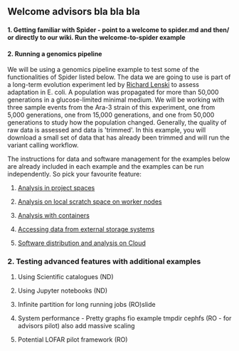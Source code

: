## Welcome advisors bla bla bla

#### 1. Getting familiar with Spider - point to a welcome to spider.md and then/ or directly to our wiki. Run the welcome-to-spider example

#### 2. Running a genomics pipeline

We will be using a genomics pipeline example to test some of the functionalities of Spider listed below.  The data we are going 
to use is part of a long-term evolution experiment led by [Richard Lenski](https://en.wikipedia.org/wiki/E._coli_long-term_evolution_experiment)
to assess adaptation in E. coli. A population was propagated for more than 50,000 
generations in a glucose-limited minimal medium. We will be working with three sample events from the Ara-3 strain of this 
experiment, one from 5,000 generations, one from 15,000 generations, and one from 50,000 generations to study how the 
population changed. Generally, the quality of raw data is assessed and data is 'trimmed'. In this example, you will download 
a small set of data that has already been trimmed and will run the variant calling workflow.

The instructions for data and software management for the examples below are already included in each example and the examples 
can be run independently. So pick your favourite feature:

1. [Analysis in project spaces](https://github.com/sara-nl/spidercourse/blob/master/extras/cephfs-usage-adv.md)

2. [Analysis on local scratch space on worker nodes](https://github.com/sara-nl/spidercourse/blob/master/extras/tmpdir-usage-adv.md)

3. [Analysis with containers](https://github.com/sara-nl/spidercourse/blob/master/extras/singularity-usage-adv.md)

4. [Accessing data from external storage systems](https://github.com/sara-nl/spidercourse/blob/master/extras/macaroons-usage-adv.md)

5. [Software distribution and analysis on Cloud](https://github.com/sara-nl/spidercourse/blob/master/extras/cloud-usage-adv.md)


### 2. Testing advanced features with additional examples

1. Using Scientific catalogues (ND)

2. Using Jupyter notebooks (ND)

3. Infinite partition for long running jobs (RO)slide

5. System performance - Pretty graphs fio example tmpdir cephfs (RO - for advisors pilot) also add massive scaling 

6. Potential LOFAR pilot framework (RO)

